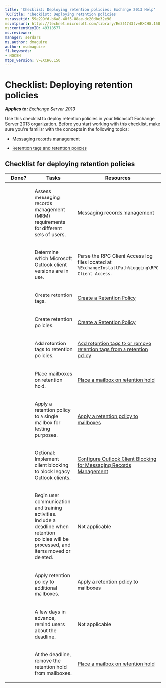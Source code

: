 ```yaml
---
title: 'Checklist: Deploying retention policies: Exchange 2013 Help'
TOCTitle: 'Checklist: Deploying retention policies'
ms:assetid: 59e299fd-b6a8-48f5-88ae-dc20dbe32e90
ms:mtpsurl: https://technet.microsoft.com/library/Ee364743(v=EXCHG.150)
ms:contentKeyID: 49318577
ms.reviewer: 
manager: serdars
ms.author: dmaguire
author: msdmaguire
f1.keywords:
- NOCSH
mtps_version: v=EXCHG.150
---
```


# Checklist: Deploying retention policies

_**Applies to:** Exchange Server 2013_

Use this checklist to deploy retention policies in your Microsoft Exchange Server 2013 organization. Before you start working with this checklist, make sure you're familiar with the concepts in the following topics:

  - [Messaging records management](https://docs.microsoft.com/exchange/security-and-compliance/messaging-records-management/messaging-records-management)

  - [Retention tags and retention policies](https://docs.microsoft.com/exchange/security-and-compliance/messaging-records-management/retention-tags-and-policies)

## Checklist for deploying retention policies

<table>
<colgroup>
<col style="width: 33%" />
<col style="width: 33%" />
<col style="width: 33%" />
</colgroup>
<thead>
<tr class="header">
<th>Done?</th>
<th>Tasks</th>
<th>Resources</th>
</tr>
</thead>
<tbody>
<tr class="odd">
<td><p> </p></td>
<td><p>Assess messaging records management (MRM) requirements for different sets of users.</p></td>
<td><p><a href="https://docs.microsoft.com/exchange/security-and-compliance/messaging-records-management/messaging-records-management">Messaging records management</a></p></td>
</tr>
<tr class="even">
<td><p><strong> </strong></p></td>
<td><p>Determine which Microsoft Outlook client versions are in use.</p></td>
<td><p>Parse the RPC Client Access log files located at <code>%ExchangeInstallPath%Logging\RPC Client Access</code>.</p></td>
</tr>
<tr class="odd">
<td><p> </p></td>
<td><p>Create retention tags.</p></td>
<td><p><a href="https://docs.microsoft.com/exchange/security-and-compliance/messaging-records-management/create-a-retention-policy">Create a Retention Policy</a></p></td>
</tr>
<tr class="even">
<td><p><strong> </strong></p></td>
<td><p>Create retention policies.</p></td>
<td><p><a href="https://docs.microsoft.com/exchange/security-and-compliance/messaging-records-management/create-a-retention-policy">Create a Retention Policy</a></p></td>
</tr>
<tr class="odd">
<td><p> </p></td>
<td><p>Add retention tags to retention policies.</p></td>
<td><p><a href="https://docs.microsoft.com/exchange/security-and-compliance/messaging-records-management/add-or-remove-retention-tags">Add retention tags to or remove retention tags from a retention policy</a></p></td>
</tr>
<tr class="even">
<td><p><strong> </strong></p></td>
<td><p>Place mailboxes on retention hold.</p></td>
<td><p><a href="https://docs.microsoft.com/exchange/security-and-compliance/messaging-records-management/mailbox-retention-hold">Place a mailbox on retention hold</a></p></td>
</tr>
<tr class="odd">
<td><p> </p></td>
<td><p>Apply a retention policy to a single mailbox for testing purposes.</p></td>
<td><p><a href="https://docs.microsoft.com/exchange/security-and-compliance/messaging-records-management/apply-retention-policy">Apply a retention policy to mailboxes</a></p></td>
</tr>
<tr class="even">
<td><p><strong> </strong></p></td>
<td><p>Optional: Implement client blocking to block legacy Outlook clients.</p></td>
<td><p><a href="configure-outlook-client-blocking-exchange-2013-help.md">Configure Outlook Client Blocking for Messaging Records Management</a></p></td>
</tr>
<tr class="odd">
<td><p> </p></td>
<td><p>Begin user communication and training activities. Include a deadline when retention policies will be processed, and items moved or deleted.</p></td>
<td><p>Not applicable</p></td>
</tr>
<tr class="even">
<td><p><strong> </strong></p></td>
<td><p>Apply retention policy to additional mailboxes.</p></td>
<td><p><a href="https://docs.microsoft.com/exchange/security-and-compliance/messaging-records-management/apply-retention-policy">Apply a retention policy to mailboxes</a></p></td>
</tr>
<tr class="odd">
<td><p> </p></td>
<td><p>A few days in advance, remind users about the deadline.</p></td>
<td><p>Not applicable</p></td>
</tr>
<tr class="even">
<td><p><strong> </strong></p></td>
<td><p>At the deadline, remove the retention hold from mailboxes.</p></td>
<td><p><a href="https://docs.microsoft.com/exchange/security-and-compliance/messaging-records-management/mailbox-retention-hold">Place a mailbox on retention hold</a></p></td>
</tr>
</tbody>
</table>
